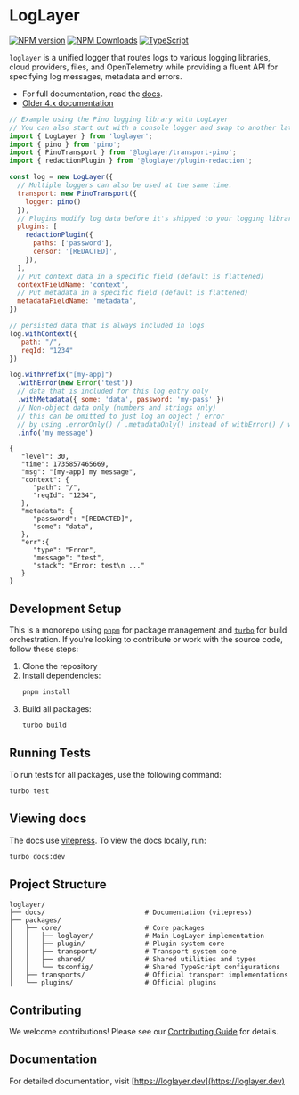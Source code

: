 # LogLayer

[![NPM version](https://img.shields.io/npm/v/loglayer.svg?style=flat-square)](https://www.npmjs.com/package/loglayer)
[![NPM Downloads](https://img.shields.io/npm/dm/loglayer)](https://www.npmjs.com/package/loglayer)
[![TypeScript](https://img.shields.io/badge/%3C%2F%3E-TypeScript-%230074c1.svg)](http://www.typescriptlang.org/)

`loglayer` is a unified logger that routes logs to various logging libraries, cloud providers, files, and OpenTelemetry while providing a fluent API for specifying log messages, metadata and errors.

- For full documentation, read the [docs](https://loglayer.dev).
- [Older 4.x documentation](https://github.com/loglayer/loglayer/tree/4.x)

```javascript
// Example using the Pino logging library with LogLayer
// You can also start out with a console logger and swap to another later!
import { LogLayer } from 'loglayer';
import { pino } from 'pino';
import { PinoTransport } from '@loglayer/transport-pino';
import { redactionPlugin } from '@loglayer/plugin-redaction';

const log = new LogLayer({
  // Multiple loggers can also be used at the same time. 
  transport: new PinoTransport({
    logger: pino()
  }),
  // Plugins modify log data before it's shipped to your logging library.
  plugins: [
    redactionPlugin({
      paths: ['password'],
      censor: '[REDACTED]',
    }),
  ],
  // Put context data in a specific field (default is flattened)
  contextFieldName: 'context',
  // Put metadata in a specific field (default is flattened)
  metadataFieldName: 'metadata',
})

// persisted data that is always included in logs
log.withContext({
   path: "/",
   reqId: "1234"
})

log.withPrefix("[my-app]")
  .withError(new Error('test'))
  // data that is included for this log entry only
  .withMetadata({ some: 'data', password: 'my-pass' })
  // Non-object data only (numbers and strings only)
  // this can be omitted to just log an object / error
  // by using .errorOnly() / .metadataOnly() instead of withError() / withMetadata()
  .info('my message')
```

```json5
{
   "level": 30,
   "time": 1735857465669,
   "msg": "[my-app] my message",
   "context": {
      "path": "/",
      "reqId": "1234",
   },
   "metadata": {
      "password": "[REDACTED]",
      "some": "data",
   },
   "err":{
      "type": "Error",
      "message": "test",
      "stack": "Error: test\n ..."
   }
}
```

## Development Setup

This is a monorepo using [`pnpm`](https://pnpm.io/installation) for package management and [`turbo`](https://turbo.build/repo/docs/getting-started/installation) for build orchestration. 
If you're looking to contribute or work with the source code, follow these steps:

1. Clone the repository
2. Install dependencies:
   ```bash
   pnpm install
   ```
3. Build all packages:
   ```bash
   turbo build
   ```
   
## Running Tests

To run tests for all packages, use the following command:

```bash
turbo test
```

## Viewing docs

The docs use [vitepress](https://vitepress.dev/). To view the docs locally, run:

```bash
turbo docs:dev
```

## Project Structure

```
loglayer/
├── docs/                         # Documentation (vitepress)
├── packages/
│   ├── core/                     # Core packages
│   │   ├── loglayer/             # Main LogLayer implementation
│   │   ├── plugin/               # Plugin system core
│   │   ├── transport/            # Transport system core
│   │   ├── shared/               # Shared utilities and types
│   │   └── tsconfig/             # Shared TypeScript configurations
│   ├── transports/               # Official transport implementations
│   └── plugins/                  # Official plugins
```

## Contributing

We welcome contributions! Please see our [Contributing Guide](CONTRIBUTING.md) for details.

## Documentation

For detailed documentation, visit [https://loglayer.dev](https://loglayer.dev)
